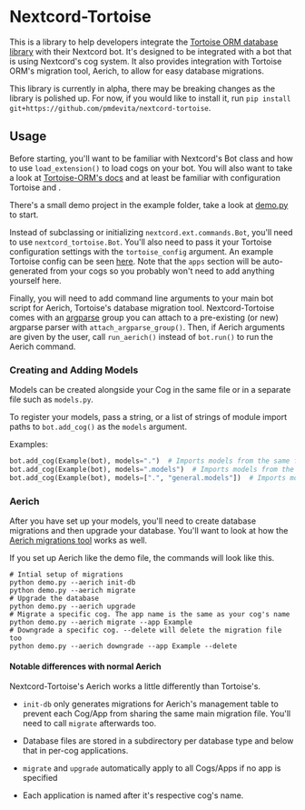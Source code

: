# Nextcord-Tortoise

This is a library to help developers integrate the [Tortoise ORM database library](https://github.com/tortoise/tortoise-orm) 
with their Nextcord bot. It's designed to be integrated with a bot that is using Nextcord's cog system. It also 
provides integration with Tortoise ORM's migration tool, Aerich, to allow for easy database migrations.

This library is currently in alpha, there may be breaking changes as the library is polished up. For now, if you 
would like to install it, run `pip install git+https://github.com/pmdevita/nextcord-tortoise`.

## Usage

Before starting, you'll want to be familiar with Nextcord's Bot class and how to use `load_extension()` to load cogs 
on your bot. You will also want to take a look at [Tortoise-ORM's docs](https://tortoise-orm.readthedocs.io/) and 
at least be familiar with configuration Tortoise and .

There's a small demo project in the example folder, take a look at
[demo.py](https://github.com/pmdevita/nextcord-tortoise/blob/master/example/demo.py) to start.

Instead of subclassing or initializing `nextcord.ext.commands.Bot`, you'll need to use `nextcord_tortoise.Bot`. 
You'll also need to pass it your Tortoise configuration settings with the `tortoise_config` argument. An example 
Tortoise config can be seen [here](https://tortoise-orm.readthedocs.io/en/latest/setup.html#tortoise.Tortoise.init). 
Note that the `apps` section will be auto-generated from your cogs so you probably won't need to add anything 
yourself here.

Finally, you will need to add command line arguments to your main bot script for Aerich, Tortoise's database migration 
tool. Nextcord-Tortoise comes with an [argparse](https://docs.python.org/3/library/argparse.html) group you can attach
to a pre-existing (or new) argparse parser with `attach_argparse_group()`. Then, if Aerich arguments are given by the 
user, call `run_aerich()` instead of `bot.run()` to run the Aerich command.

### Creating and Adding Models

Models can be created alongside your Cog in the same file or in a separate file such as `models.py`.

To register your models, pass a string, or a list of strings of module import paths to `bot.add_cog()` as the 
`models` argument.

Examples:

```python
bot.add_cog(Example(bot), models=".")  # Imports models from the same file as the cog
bot.add_cog(Example(bot), models=".models")  # Imports models from the file "models.py" located in the same package as this cog
bot.add_cog(Example(bot), models=[".", "general.models"])  # Imports models from the same file as the cog and from another package called "general.models"
```


### Aerich

After you have set up your models, you'll need to create database migrations and then upgrade your database. You'll 
want to look at how the [Aerich migrations tool](https://tortoise-orm.readthedocs.io/en/latest/migration.html?highlight=aerich#) 
works as well.

If you set up Aerich like the demo file, the commands will look like this.

```shell
# Intial setup of migrations
python demo.py --aerich init-db
python demo.py --aerich migrate
# Upgrade the database
python demo.py --aerich upgrade
# Migrate a specific cog. The app name is the same as your cog's name
python demo.py --aerich migrate --app Example
# Downgrade a specific cog. --delete will delete the migration file too
python demo.py --aerich downgrade --app Example --delete
```


#### Notable differences with normal Aerich

Nextcord-Tortoise's Aerich works a little differently than Tortoise's.

- `init-db` only generates migrations for Aerich's management table to prevent each Cog/App from sharing the same main 
migration file. You'll need to call `migrate` afterwards too.
  
- Database files are stored in a subdirectory per database type and below that in per-cog applications.

- `migrate` and `upgrade` automatically apply to all Cogs/Apps if no app is specified

- Each application is named after it's respective cog's name.





